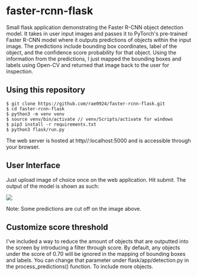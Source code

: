 # faster-rcnn-flask
Small flask application demonstrating the Faster R-CNN object detection model. It takes in user input images and passes it to PyTorch's
pre-trained Faster R-CNN model where it outputs predictions of objects within the input image. The predictions include bounding box
coordinates, label of the object, and the confidence score probability for that object. Using the information from the predictions, I just mapped the bounding boxes and labels using Open-CV and returned that image back to the user for inspection.

## Using this repository

```
$ git clone https://github.com/rae0924/faster-rcnn-flask.git
$ cd faster-rcnn-flask
$ python3 -m venv venv
$ source venv/bin/activate // venv/Scripts/activate for windows
$ pip3 install -r requirements.txt
$ python3 flask/run.py
```
The web server is hosted at http//:localhost:5000 and is accessible through your browser.

## User Interface

Just upload image of choice once on the web application. Hit submit. The output of the model is shown as such: 

![](results_ui.png)

Note: Some predictions are cut off on the image above.

## Customize score threshold

I've included a way to reduce the amount of objects that are outputted into the screen by introducing a filter
through score. By default, any objects under the score of 0.70 will be ignored in the mapping of bounding boxes 
and labels. You can change that parameter under flask/app/detection.py in the process_predictions() function. To
include more objects.
